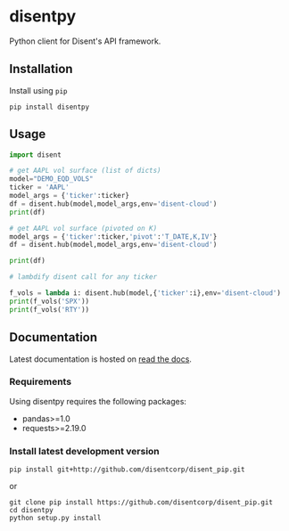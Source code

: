 # disentpy

Python client for Disent's API framework.

## Installation

Install using `pip`

```shell
pip install disentpy
```

## Usage

```python
import disent

# get AAPL vol surface (list of dicts)
model="DEMO_EQD_VOLS"
ticker = 'AAPL'
model_args = {'ticker':ticker}
df = disent.hub(model,model_args,env='disent-cloud')
print(df)

# get AAPL vol surface (pivoted on K)
model_args = {'ticker':ticker,'pivot':'T_DATE,K,IV'}
df = disent.hub(model,model_args,env='disent-cloud')

print(df)

# lambdify disent call for any ticker

f_vols = lambda i: disent.hub(model,{'ticker':i},env='disent-cloud')
print(f_vols('SPX'))
print(f_vols('RTY'))

```

## Documentation

Latest documentation is hosted on [read the docs](https://disentpy.readthedocs.io/en/latest/).

### Requirements

Using disentpy requires the following packages:

- pandas>=1.0
- requests>=2.19.0

### Install latest development version

```shell
pip install git+http://github.com/disentcorp/disent_pip.git
```

or

```shell
git clone pip install https://github.com/disentcorp/disent_pip.git
cd disentpy
python setup.py install
```
